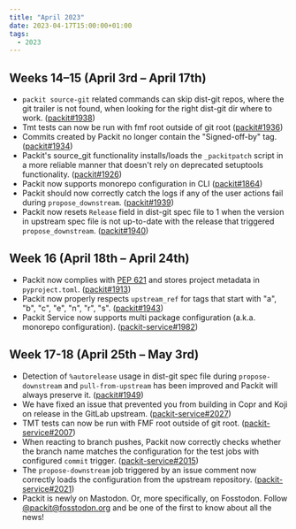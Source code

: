 ```yaml
---
title: "April 2023"
date: 2023-04-17T15:00:00+01:00
tags:
  - 2023
---
```


## Weeks 14–15 (April 3rd – April 17th)

- `packit source-git` related commands can skip dist-git repos, where the git trailer is not found, when looking for the right dist-git dir where to work. ([packit#1938](https://github.com/packit/packit/pull/1938))
- Tmt tests can now be run with fmf root outside of git root ([packit#1936](https://github.com/packit/packit/pull/1936))
- Commits created by Packit no longer contain the "Signed-off-by" tag. ([packit#1934](https://github.com/packit/packit/pull/1934))
- Packit's source_git functionality installs/loads the `_packitpatch` script in a more reliable manner that doesn't rely on deprecated setuptools functionality. ([packit#1926](https://github.com/packit/packit/pull/1926))
- Packit now supports monorepo configuration in CLI ([packit#1864](https://github.com/packit/packit/pull/1864))
- Packit should now correctly catch the logs if any of the user actions fail during `propose_downstream`. ([packit#1939](https://github.com/packit/packit/pull/1939))
- Packit now resets `Release` field in dist-git spec file to 1 when the version in upstream spec file is not up-to-date with the release that triggered `propose_downstream`. ([packit#1940](https://github.com/packit/packit/pull/1940))

## Week 16 (April 18th – April 24th)

- Packit now complies with [PEP 621](https://peps.python.org/pep-0621/) and stores project metadata in `pyproject.toml`. ([packit#1913](https://github.com/packit/packit/pull/1913))
- Packit now properly respects `upstream_ref` for tags that start with "a", "b", "c", "e", "n", "r", "s". ([packit#1943](https://github.com/packit/packit/pull/1943))
- Packit Service now supports multi package configuration (a.k.a. monorepo configuration). ([packit-service#1982](https://github.com/packit/packit-service/pull/1982))

## Week 17-18 (April 25th – May 3rd)

- Detection of `%autorelease` usage in dist-git spec file during `propose-downstream` and `pull-from-upstream` has been improved and Packit will always preserve it. ([packit#1949](https://github.com/packit/packit/pull/1949))
- We have fixed an issue that prevented you from building in Copr and Koji on release in the GitLab upstream. ([packit-service#2027](https://github.com/packit/packit-service/pull/2027))
- TMT tests can now be run with FMF root outside of git root. ([packit-service#2007](https://github.com/packit/packit-service/pull/2007))
- When reacting to branch pushes, Packit now correctly checks whether the branch name matches the configuration for the test jobs with configured `commit` trigger. ([packit-service#2015](https://github.com/packit/packit-service/pull/2015))
- The `propose-downstream` job triggered by an issue comment now correctly loads the configuration from the upstream repository. ([packit-service#2021](https://github.com/packit/packit-service/pull/2021))
- Packit is newly on Mastodon. Or, more specifically, on Fosstodon.
  Follow [@packit@fosstodon.org](https://fosstodon.org/@packit) and be one of the first to know about all the news!
